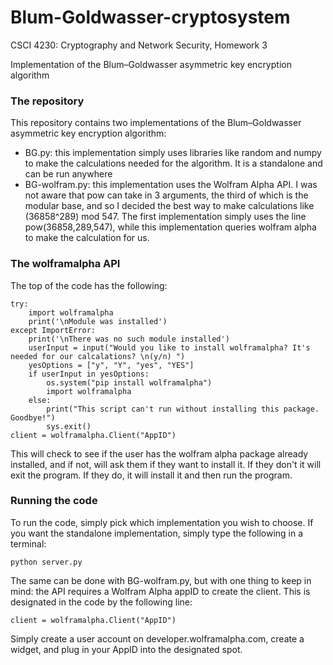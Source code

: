 # Blum-Goldwasser-cryptosystem
CSCI 4230: Cryptography and Network Security, Homework 3

Implementation of the Blum–Goldwasser asymmetric key encryption algorithm 



### The repository

This repository contains two implementations of the Blum–Goldwasser asymmetric key encryption algorithm:

- BG.py: this implementation simply uses libraries like random and numpy to make the calculations needed for the algorithm. It is a standalone and can be run anywhere
- BG-wolfram.py: this implementation uses the Wolfram Alpha API. I was not aware that pow can take in 3 arguments, the third of which is the modular base, and so I decided the best way to make calculations like (36858^289) mod 547. The first implementation simply uses the line pow(36858,289,547), while this implementation queries wolfram alpha to make the calculation for us.

### The wolframalpha API

The top of the code has the following:

```
try:
    import wolframalpha
    print('\nModule was installed')
except ImportError:
    print('\nThere was no such module installed')
    userInput = input("Would you like to install wolframalpha? It's needed for our calcalations? \n(y/n) ")
    yesOptions = ["y", "Y", "yes", "YES"]
    if userInput in yesOptions:
        os.system("pip install wolframalpha")
        import wolframalpha
    else:
        print("This script can't run without installing this package. Goodbye!")
        sys.exit() 
client = wolframalpha.Client("AppID")
```

This will check to see if the user has the wolfram alpha package already installed, and if not, will ask them if they want to install it. If they don't it will exit the program. If they do, it will install it and then run the program.



### Running the code

To run the code, simply pick which implementation you wish to choose. If you want the standalone implementation, simply type the following in a terminal:

```
python server.py
```

The same can be done with BG-wolfram.py, but with one thing to keep in mind: the API requires a Wolfram Alpha appID to create the client. This is designated in the code by the following line: 

```
client = wolframalpha.Client("AppID")
```

Simply create a user account on developer.wolframalpha.com, create a widget, and plug in your AppID into the designated spot.